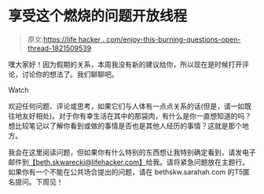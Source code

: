 # 享受这个燃烧的问题开放线程

> 原文:[https://life hacker . com/enjoy-this-burning-questions-open-thread-1821509539](https://lifehacker.com/enjoy-this-burning-questions-open-thread-1821509539)

嘿大家好！因为假期的关系，本周我没有新的建议给你，所以现在是时候打开评论，讨论你的想法了。我们聊聊吧。

Watch

欢迎任何问题、评论或思考，如果它们与人体有一点点关系的话(但是，请一如既往地友好相处)。对于你有幸生活在其中的那袋肉，有什么是你一直想知道的吗？想比较笔记以了解你看到或做的事情是否也是其他人经历的事情？这就是那个地方。

我会在这里阅读问题，但如果你有什么特别的东西想让我特别确定看到，请发电子邮件到[【beth.skwarecki@lifehacker.com】](mailto:beth.skwarecki@lifehacker.com)给我。请将紧急问题放在主题行。如果你有一个不能在公共场合提出的问题，请在 bethskw.sarahah.com 的T5匿名提问。下周见！